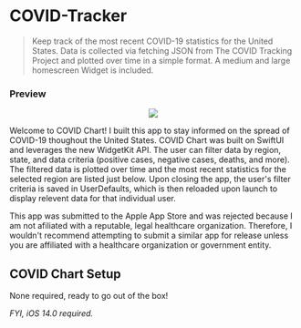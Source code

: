 # COVID-Tracker

> Keep track of the most recent COVID-19 statistics for the United States. Data is collected via fetching JSON from The COVID Tracking Project and plotted over time in a simple format. A medium and large homescreen Widget is included.


### Preview
<p align="center">
  <img src = "https://github.com/getyarley/getyarley-images/blob/master/COVID-Chart_Preview.gif?raw=true"/>
</p>
  

Welcome to COVID Chart! I built this app to stay informed on the spread of COVID-19 thoughout the United States. COVID Chart was built on SwiftUI and leverages the new WidgetKit API. The user can filter data by region, state, and data criteria (positive cases, negative cases, deaths, and more). The filtered data is plotted over time and the most recent statistics for the selected region are listed just below. Upon closing the app, the user's filter criteria is saved in UserDefaults, which is then reloaded upon launch to display relevent data for that individual user. 

This app was submitted to the Apple App Store and was rejected because I am not afiliated with a reputable, legal healthcare organization. Therefore, I wouldn't recommend attempting to submit a similar app for release unless you are affiliated with a healthcare organization or government entity. 

## COVID Chart Setup
None required, ready to go out of the box! 

_FYI, iOS 14.0 required._
